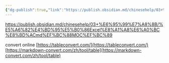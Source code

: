 ```yaml
---
{"dg-publish":true,"link":"https://publish.obsidian.md/chinesehelp/03+%E6%95%99%E7%A8%8B/%E5%A6%82%E4%BD%95%E5%B0%86Excel%E8%A1%A8%E6%A0%BC%E8%BD%ACmd%EF%BC%88MOC%EF%BC%89","tags":["Obsidian"],"permalink":"/002 Notes/3. convert Excel to Markdown online/","dgPassFrontmatter":true}
---
```


https://publish.obsidian.md/chinesehelp/03+%E6%95%99%E7%A8%8B/%E5%A6%82%E4%BD%95%E5%B0%86Excel%E8%A1%A8%E6%A0%BC%E8%BD%ACmd%EF%BC%88MOC%EF%BC%89


convert online
[https://tableconvert.com/](https://tableconvert.com/)  
[https://markdown-convert.com/zh/tool/table](https://markdown-convert.com/zh/tool/table)

